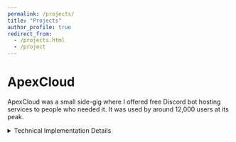 ```yaml
---
permalink: /projects/
title: "Projects"
author_profile: true
redirect_from: 
  - /projects.html
  - /project
---
```


# ApexCloud

ApexCloud was a small side-gig where I offered free Discord bot hosting services to people who needed it. It was used by around 12,000 users at its peak.

<details>
  <summary>Technical Implementation Details</summary>
  
  ## Technologies Used

  ### Backend Management
  - **Pterodactyl Panel**: I used [Pterodactyl](https://pterodactyl.io) to manage the bots on the backend side. This open-source game server management panel provided a robust foundation for hosting and managing Discord bots with its Docker-based architecture.

  ### Frontend & User Management
  - **WHMCS**: I used [WHMCS](https://www.whmcs.com) as a front-facing application for users. I decided to use it since it's pretty user-friendly for end users and has a lot of customization options and flexibility. One point to note is that it's not open source, so you can only use pre-defined addons/themes.

  ### Containerization & Security
  - **Docker**: I used Docker to containerize every bot in case of malware or other bad applications before I noticed and took them down. It's also very good to have a general overview of how much resources an instance is using, as well as to limit their total CPU/disk/memory to whatever you want.

  ### Web Server & SSL
  - **Nginx with Let's Encrypt**: I used nginx with Let's Encrypt for the web server and SSL certifications, ensuring secure connections for all users.

  ### CDN & Performance
  - **CloudFlare**: I used CloudFlare for proxying and caching to improve performance and provide additional security layers for the hosting service.

</details>